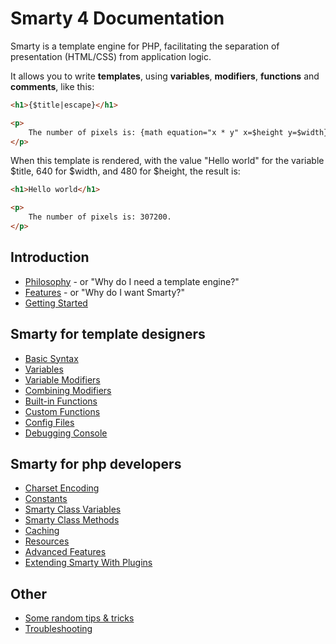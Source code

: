 # Smarty 4 Documentation
Smarty is a template engine for PHP, facilitating the separation of presentation (HTML/CSS) from application logic. 

It allows you to write **templates**, using **variables**, **modifiers**, **functions** and **comments**, like this:
```html
<h1>{$title|escape}</h1>

<p>
    The number of pixels is: {math equation="x * y" x=$height y=$width}.
</p>
```

When this template is rendered, with the value "Hello world" for the variable $title, 640 for $width, 
and 480 for $height, the result is:
```html
<h1>Hello world</h1>

<p>
    The number of pixels is: 307200.
</p>
```

## Introduction
- [Philosophy](philosophy.md) - or "Why do I need a template engine?"
- [Features](features.md) - or "Why do I want Smarty?"
- [Getting Started](getting-started.md)

## Smarty for template designers
- [Basic Syntax](designers/language-basic-syntax/index.md)
- [Variables](designers/language-variables/index.md)
- [Variable Modifiers](designers/language-modifiers/index.md)
- [Combining Modifiers](designers/language-combining-modifiers.md)
- [Built-in Functions](designers/language-builtin-functions/index.md)
- [Custom Functions](designers/language-custom-functions/index.md)
- [Config Files](designers/config-files.md)
- [Debugging Console](designers/chapter-debugging-console.md)

## Smarty for php developers
- [Charset Encoding](programmers/charset.md)
- [Constants](programmers/smarty-constants.md)
- [Smarty Class Variables](programmers/api-variables.md)
- [Smarty Class Methods](programmers/api-functions.md)
- [Caching](programmers/caching.md)
- [Resources](programmers/resources.md)
- [Advanced Features](programmers/advanced-features.md)
- [Extending Smarty With Plugins](programmers/plugins.md)

## Other
- [Some random tips & tricks](appendixes/tips.md)
- [Troubleshooting](appendixes/troubleshooting.md)
